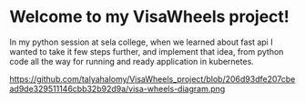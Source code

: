 # Welcome to my VisaWheels project!

In my python session at sela college, when we learned about fast api I wanted to take it few steps further, and implement that 
idea, from python code all the way for running and ready application in kubernetes.

https://github.com/talyahalomy/VisaWheels_project/blob/206d93dfe207cbead9de329511146cbb32b92d9a/visa-wheels-diagram.png
